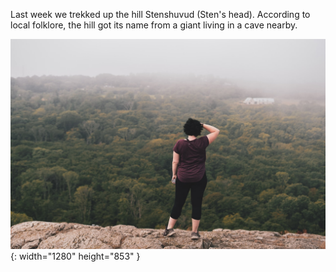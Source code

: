 ---
---

Last week we trekked up the hill Stenshuvud (Sten's head). According to local folklore, the hill got its name from a giant living in a cave nearby.

![A woman on a hill enjoying the view over a vast broadleaf forest. It's a foggy day, so she can't see very far.](/images/stenshuvud.jpg){: width="1280" height="853" }
